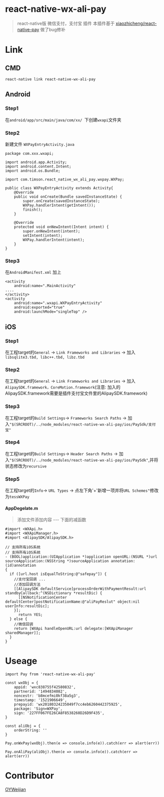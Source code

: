 # react-native-wx-ali-pay
> react-native版 微信支付，支付宝 插件
> 本插件基于 [xiaozhicheng/react-native-pay](https://github.com/xiaozhicheng/react-native-pay) 做了bug修补

# Link

## CMD
```
react-native link react-native-wx-ali-pay
```

##  Android

### Step1
在```android/app/src/main/java/com/xx/ ```下创建```wxapi```文件夹

### Step2
新建文件 ```WXPayEntryActivity.java```
```
package com.xxx.wxapi;

import android.app.Activity;
import android.content.Intent;
import android.os.Bundle;

import com.timson.react_native_wx_ali_pay.wxpay.WXPay;

public class WXPayEntryActivity extends Activity{
    @Override
    public void onCreate(Bundle savedInstanceState) {
        super.onCreate(savedInstanceState);
        WXPay.handlerIntent(getIntent());
        finish();
    }

    @Override
    protected void onNewIntent(Intent intent) {
        super.onNewIntent(intent);
        setIntent(intent);
        WXPay.handlerIntent(intent);
    }
}
```

### Step3
在```AndroidManifest.xml``` 加上
```
<activity
	android:name=".MainActivity"
....
</activity>
<activity
	android:name=".wxapi.WXPayEntryActivity"
	android:exported="true"
	android:launchMode="singleTop" />
```

## iOS
### Step1
在工程target的```General``` -> ```Link Frameworks and Libraries``` -> 加入```libsqlite3.tbd, libc++.tbd, libz.tbd```

### Step2
在工程target的```General``` -> ```Link Frameworks and Libraries``` -> 加入```AlipaySDK.framework，CoreMotion.framework```(注意: 加入的AlipaySDK.framework需要是插件支付宝文件里的AlipaySDK.framework)

### Step3
在工程target的```Build Settings```-> ```Frameworks Search Paths``` -> 加入```"$(SRCROOT)/../node_modules/react-native-wx-ali-pay/ios/PaySdk/支付宝"```

### Step4
在工程target的```Build Settings```-> ```Header Search Paths``` -> 加入```"$(SRCROOT)/../node_modules/react-native-wx-ali-pay/ios/PaySdk"```,并将状态修改为```recursive```

### Step5
在工程target的```Info```-> ```URL Types``` -> 点左下角'+'新增一项并将```URL Schemes"```修改为```tessWXPay```

#### AppDegelate.m
>添加文件添加内容 --- 下面的减函数

```
#import <WXApi.h>
#import <WXApiManager.h>
#import <AlipaySDK/AlipaySDK.h>

// 支持所有iOS系统
// 支持所有iOS系统
- (BOOL)application:(UIApplication *)application openURL:(NSURL *)url sourceApplication:(NSString *)sourceApplication annotation:(id)annotation
{
  if ([url.host isEqualToString:@"safepay"]) {
    //支付宝回调 ...
    //添加回调方法
    [[AlipaySDK defaultService]processOrderWithPaymentResult:url standbyCallback:^(NSDictionary *resultDic) {
      [[NSNotificationCenter defaultCenter]postNotificationName:@"aliPayReslut" object:nil userInfo:resultDic];
    }];
      return YES;
  } else {
    //微信回调
    return [WXApi handleOpenURL:url delegate:[WXApiManager sharedManager]];
  }
}
```

# Useage
```
import Pay from 'react-native-wx-ali-pay'

const wxObj = {
	appid: 'wxc838755f42580832',
	partnerid: '1494834082',
	noncestr: 'b8mcefmi0kf38a5g3',
	timestamp: '1521906649',
	prepayid: 'wx20180324235049f7cc4eb6260442375925',
	package: 'Sign=WXPay',
	sign: '227FF067FE26CA8F8538260D26D9F435',
}

const aliObj = {
	orderString: ''
}

Pay.onWxPay(wxObj).then(e => console.info(e)).catch(err => alert(err))

Pay.onAliPay(aliObj).then(e => console.info(e)).catch(err => alert(err))
```

#  Contributor
[OYWeijian](https://github.com/OYWeijian)
<!-- This project exists thanks to all the people who contribute. [[Contribute]](CONTRIBUTING.md). -->
<!-- ![](https://avatars3.githubusercontent.com/u/15721842?s=460&v=4 OYWeijian) -->
